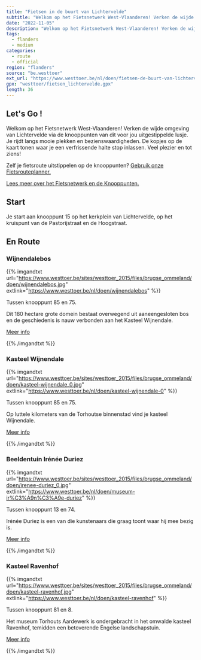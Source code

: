 ```yaml
---
title: "Fietsen in de buurt van Lichtervelde"
subtitle: "Welkom op het Fietsnetwerk West-Vlaanderen! Verken de wijde omgeving van Lichtervelde via de knooppunten van dit voor jou uitgestippelde lusje"
date: "2022-11-05"
description: "Welkom op het Fietsnetwerk West-Vlaanderen! Verken de wijde omgeving van Lichtervelde via de knooppunten van dit voor jou uitgestippelde lusje" 
tags:
  - flanders
  - medium
categories: 
  - route
  - official
region: "flanders"
source: "be.westtoer"
ext_url: "https://www.westtoer.be/nl/doen/fietsen-de-buurt-van-lichtervelde"
gpx: "westtoer/fietsen_lichtervelde.gpx"
length: 36
---
```


## Let's Go !

Welkom op het Fietsnetwerk West-Vlaanderen! Verken de wijde omgeving van Lichtervelde via de knooppunten van dit voor jou uitgestippelde lusje. Je rijdt langs mooie plekken en bezienswaardigheden. De kopjes op de kaart tonen waar je een verfrissende halte stop inlassen. Veel plezier en tot ziens!

Zelf je fietsroute uitstippelen op de knooppunten? [Gebruik onze Fietsrouteplanner.](https://www.westtoer.be/nl/fietsrouteplanner)

[Lees meer over het Fietsnetwerk en de Knooppunten.](https://www.westtoer.be/nl/inspiratie/fietsnetwerk)

## Start 

Je start aan knooppunt 15 op het kerkplein van Lichtervelde, op het kruispunt van de Pastorijstraat en de Hoogstraat. 

## En Route

### Wijnendalebos

{{% imgandtxt url="https://www.westtoer.be/sites/westtoer_2015/files/brugse_ommeland/doen/wijnendalebos.jpg" extlink="https://www.westtoer.be/nl/doen/wijnendalebos" %}}

Tussen knooppunt 85 en 75.

Dit 180 hectare grote domein bestaat overwegend uit aaneengesloten bos en de geschiedenis is nauw verbonden aan het Kasteel Wijnendale.

[Meer info](https://www.westtoer.be/nl/doen/wijnendalebos)

{{% /imgandtxt %}}

### Kasteel Wijnendale

{{% imgandtxt url="https://www.westtoer.be/sites/westtoer_2015/files/brugse_ommeland/doen/kasteel-wijnendale_0.jpg" extlink="https://www.westtoer.be/nl/doen/kasteel-wijnendale-0" %}}

Tussen knooppunt 85 en 75.

Op luttele kilometers van de Torhoutse binnenstad vind je kasteel Wijnendale.

[Meer info](https://www.westtoer.be/nl/doen/kasteel-wijnendale-0)

{{% /imgandtxt %}}

### Beeldentuin Irénée Duriez

{{% imgandtxt url="https://www.westtoer.be/sites/westtoer_2015/files/brugse_ommeland/doen/irenee-duriez_0.jpg" extlink="https://www.westtoer.be/nl/doen/museum-ir%C3%A9n%C3%A9e-duriez" %}}

Tussen knooppunt 13 en 74.

Irénée Duriez is een van die kunstenaars die graag toont waar hij mee bezig is.

[Meer info](https://www.westtoer.be/nl/doen/museum-ir%C3%A9n%C3%A9e-duriez)

{{% /imgandtxt %}}

### Kasteel Ravenhof

{{% imgandtxt url="https://www.westtoer.be/sites/westtoer_2015/files/brugse_ommeland/doen/kasteel-ravenhof.jpg" extlink="https://www.westtoer.be/nl/doen/kasteel-ravenhof" %}}

Tussen knooppunt 81 en 8.

Het museum Torhouts Aardewerk is ondergebracht in het omwalde kasteel Ravenhof, temidden een betoverende Engelse landschapstuin.

[Meer info](https://www.westtoer.be/nl/doen/kasteel-ravenhof)

{{% /imgandtxt %}}

